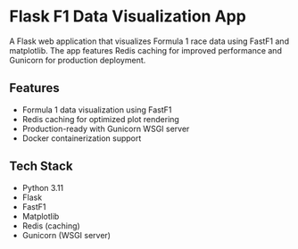# Flask F1 Data Visualization App

A Flask web application that visualizes Formula 1 race data using FastF1 and matplotlib. The app features Redis caching for improved performance and Gunicorn for production deployment.

## Features

- Formula 1 data visualization using FastF1
- Redis caching for optimized plot rendering
- Production-ready with Gunicorn WSGI server
- Docker containerization support

## Tech Stack

- Python 3.11
- Flask
- FastF1
- Matplotlib
- Redis (caching)
- Gunicorn (WSGI server)
